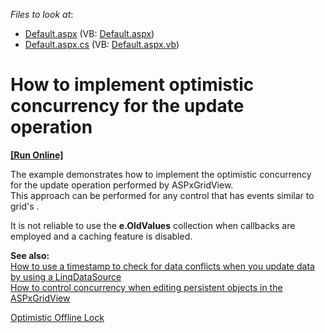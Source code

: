 <!-- default file list -->
*Files to look at*:

* [Default.aspx](./CS/WebSite/Default.aspx) (VB: [Default.aspx](./VB/WebSite/Default.aspx))
* [Default.aspx.cs](./CS/WebSite/Default.aspx.cs) (VB: [Default.aspx.vb](./VB/WebSite/Default.aspx.vb))
<!-- default file list end -->
# How to implement optimistic concurrency for the update operation
<!-- run online -->
**[[Run Online]](https://codecentral.devexpress.com/e3213/)**
<!-- run online end -->


<p>The example demonstrates how to implement the optimistic concurrency for the update operation performed by ASPxGridView.<br />
This approach can be performed for any control that has events similar to grid's .</p><p>It is not reliable to use the <strong>e.OldValues</strong> collection when callbacks are employed and a caching feature is disabled.</p><p><strong>See also:</strong><br />
<a href="https://www.devexpress.com/Support/Center/p/E2168">How to use a timestamp to check for data conflicts when you update data by using a LinqDataSource</a><br />
<a href="https://www.devexpress.com/Support/Center/p/E2384">How to control concurrency when editing persistent objects in the ASPxGridView</a></p><p><a href="http://martinfowler.com/eaaCatalog/optimisticOfflineLock.html"><u>Optimistic Offline Lock</u></a></p>

<br/>


